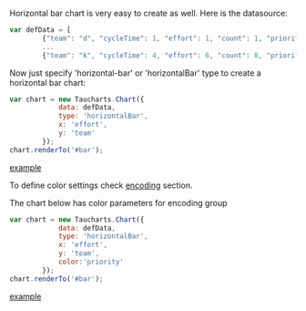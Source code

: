 
Horizontal bar chart is very easy to create as well. Here is the datasource:

```javascript
var defData = [
        {"team": "d", "cycleTime": 1, "effort": 1, "count": 1, "priority": "low"},
        ...
        {"team": "k", "cycleTime": 4, "effort": 6, "count": 8, "priority": "medium"}];
```

Now just specify 'horizontal-bar' or 'horizontalBar' type to create a horizontal bar chart:

```javascript
var chart = new Taucharts.Chart({
            data: defData,
            type: 'horizontalBar',
            x: 'effort',
            y: 'team'
        });
chart.renderTo('#bar');
```

[example](https://jsfiddle.net/taucharts/ryaobh0w/331/)


To define color settings check [encoding](../advanced/encoding.md) section.

The chart below has color parameters for encoding group
```javascript
var chart = new Taucharts.Chart({
            data: defData,
            type: 'horizontalBar',
            x: 'effort',
            y: 'team',
            color:'priority'
        });
chart.renderTo('#bar');
```
[example](https://jsfiddle.net/taucharts/6mdLrj6o/236/)
